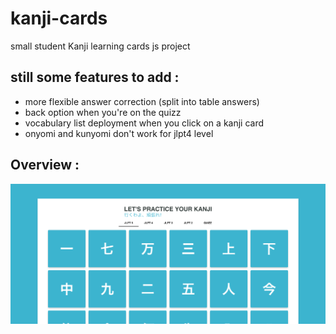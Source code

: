 # kanji-cards
small student Kanji learning cards js project

still some features to add :
----------------------------
* more flexible answer correction (split into table answers)
* back option when you're on the quizz
* vocabulary list deployment when you click on a kanji card
* onyomi and kunyomi don't work for jlpt4 level

Overview :
----------
![home kanji](https://github.com/LiseDmrg/kanji-cards/blob/master/img/overview.png)
